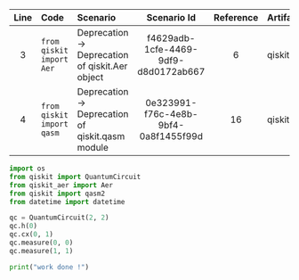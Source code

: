 | Line | Code | Scenario | Scenario Id | Reference | Artifact | Refactoring |
| :--: | :--- | :------- | :---------: | :-------: | :------- | :---------- |
| 3 | `from qiskit import Aer` | Deprecation -> Deprecation of qiskit.Aer object | f4629adb-1cfe-4469-9df9-d8d0172ab667 | 6 | qiskit.Aer | `from qiskit_aer import Aer` |
| 4 | `from qiskit import qasm` | Deprecation -> Deprecation of qiskit.qasm module | 0e323991-f76c-4e8b-9bf4-0a8f1455f99d | 16 | qiskit.qasm | `from qiskit import qasm2` |


```python
import os
from qiskit import QuantumCircuit
from qiskit_aer import Aer
from qiskit import qasm2
from datetime import datetime

qc = QuantumCircuit(2, 2)
qc.h(0)
qc.cx(0, 1)
qc.measure(0, 0)
qc.measure(1, 1)

print("work done !")
```